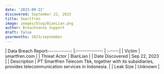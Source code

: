 ```yaml
---
date: '2023-09-22'
discovered: September 22, 2023
title: Smartfren
image: images/blog/BianLian.png
author: Breachsense Support
draft: false
yearmonths: 2023/september
---
```


| Data Breach Report------------:     |:-------------:    | :-----:|
| Victim      | smartfren.com      | 
| Threat Actor      | BianLian      | 
| Date Discovered      | Sep 22, 2023      | 
| Description      | PT Smartfren Telecom Tbk, together with its subsidiaries, provides telecommunication services in Indonesia.      | 
| Leak Size      | Unknown      | 

